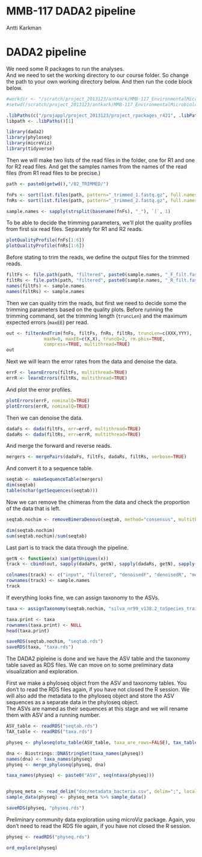 MMB-117 DADA2 pipeline
================
Antti Karkman

# DADA2 pipeline

We need some R packages to run the analyses.  
And we need to set the working directory to our course folder. So change
the path to your own working directory below. And then run the code
block below.

``` r
#workdir <- "/scratch/project_2013123/antkark/MMB-117_EnvironmentalMicrobiology"
#setwd(/scratch/project_2013123/antkark/MMB-117_EnvironmentalMicrobiology)

.libPaths(c("/projappl/project_2013123/project_rpackages_r421", .libPaths()))
libpath <- .libPaths()[1]

library(dada2)
library(phyloseq)
library(microViz)
library(tidyverse)
```

Then we will make two lists of the read files in the folder, one for R1
and one for R2 read files. And get the samples names from the names of
the read files (from R1 read files to be precise.)

``` r
path <- paste0(getwd(),"/02_TRIMMED/")

fnFs <- sort(list.files(path, pattern="_trimmed_1.fastq.gz", full.names = TRUE))
fnRs <- sort(list.files(path, pattern="_trimmed_2.fastq.gz", full.names = TRUE))

sample.names <- sapply(strsplit(basename(fnFs), "_"), `[`, 1)
```

To be able to decide the trimming parameters, we’ll plot the quality
profiles from first six read files. Separately for R1 and R2 reads.

``` r
plotQualityProfile(fnFs[1:6])
plotQualityProfile(fnRs[1:6])
```

Before stating to trim the reads, we define the output files for the
trimmed reads.

``` r
filtFs <- file.path(path, "filtered", paste0(sample.names, "_F_filt.fastq.gz"))
filtRs <- file.path(path, "filtered", paste0(sample.names, "_R_filt.fastq.gz"))
names(filtFs) <- sample.names
names(filtRs) <- sample.names
```

Then we can quality trim the reads, but first we need to decide some the
trimming parameters based on the quality plots. Before running the
trimming command, set the trimming length (`truncLen`) and the maximum
expected errors (`maxEE`) per read.

``` r
out <- filterAndTrim(fnFs, filtFs, fnRs, filtRs, truncLen=c(XXX,YYY),
              maxN=0, maxEE=c(X,X), truncQ=2, rm.phix=TRUE,
              compress=TRUE, multithread=TRUE)
out
```

Next we will learn the error rates from the data and denoise the data.

``` r
errF <- learnErrors(filtFs, multithread=TRUE)
errR <- learnErrors(filtRs, multithread=TRUE)
```

And plot the error profiles.

``` r
plotErrors(errF, nominalQ=TRUE)
plotErrors(errR, nominalQ=TRUE)
```

Then we can denoise the data.

``` r
dadaFs <- dada(filtFs, err=errF, multithread=TRUE)
dadaRs <- dada(filtRs, err=errR, multithread=TRUE)
```

And merge the forward and reverse reads.

``` r
mergers <- mergePairs(dadaFs, filtFs, dadaRs, filtRs, verbose=TRUE)
```

And convert it to a sequence table.

``` r
seqtab <- makeSequenceTable(mergers)
dim(seqtab)
table(nchar(getSequences(seqtab)))
```

Now we can remove the chimeras from the data and check the proportion of
the data that is left.

``` r
seqtab.nochim <- removeBimeraDenovo(seqtab, method="consensus", multithread=TRUE, verbose=TRUE)

dim(seqtab.nochim)
sum(seqtab.nochim)/sum(seqtab)
```

Last part is to track the data through the pipeline.

``` r
getN <- function(x) sum(getUniques(x))
track <- cbind(out, sapply(dadaFs, getN), sapply(dadaRs, getN), sapply(mergers, getN), rowSums(seqtab.nochim))

colnames(track) <- c("input", "filtered", "denoisedF", "denoisedR", "merged", "nonchim")
rownames(track) <- sample.names
track
```

If everything looks fine, we can assign taxonomy to the ASVs.

``` r
taxa <- assignTaxonomy(seqtab.nochim, "silva_nr99_v138.2_toSpecies_trainset.fa.gz", multithread=TRUE)

taxa.print <- taxa 
rownames(taxa.print) <- NULL
head(taxa.print)

saveRDS(seqtab.nochim, "seqtab.rds")
saveRDS(taxa, "taxa.rds")
```

The DADA2 pipleine is done and we have the ASV table and the taxonomy
table saved as RDS files. We can move on to some preliminary data
visualization and exploration.

First we make a phyloseq object from the ASV and taxonomy tables. You
don’t to read the RDS files again, if you have not closed the R session.
We will also add the metadata to the phyloseq object and store the ASV
sequences as a separate data in the phyloseq object.  
The ASVs are named as their sequences at this stage and we will rename
them with ASV and a running number.

``` r
ASV_table <- readRDS("seqtab.rds")
TAX_table <- readRDS("taxa.rds")

physeq <- phyloseq(otu_table(ASV_table, taxa_are_rows=FALSE), tax_table(as.matrix(TAX_table)))

dna <- Biostrings::DNAStringSet(taxa_names(physeq))
names(dna) <- taxa_names(physeq)
physeq <- merge_phyloseq(physeq, dna)

taxa_names(physeq) <- paste0("ASV", seq(ntaxa(physeq)))


physeq_meta <- read_delim("doc/metadata_bacteria.csv", delim=";", locale=locale(decimal_mark = ",")) %>% column_to_rownames("Run")
sample_data(physeq) <- physeq_meta %>% sample_data()

saveRDS(physeq, "physeq.rds")
```

Preliminary community data exploration using microViz package. Again,
you don’t need to read the RDS file again, if you have not closed the R
session.

``` r
physeq <- readRDS("physeq.rds")

ord_explore(physeq)
```
